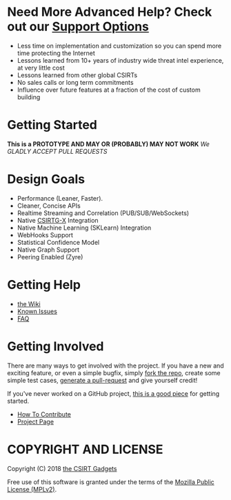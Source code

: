 # Need More Advanced Help? Check out our [Support Options](https://csirtg.io/support)
 * Less time on implementation and customization so you can spend more time protecting the Internet
 * Lessons learned from 10+ years of industry wide threat intel experience, at very little cost
 * Lessons learned from other global CSIRTs
 * No sales calls or long term commitments
 * Influence over future features at a fraction of the cost of custom building

# Getting Started

**This is a PROTOTYPE AND MAY OR (PROBABLY) MAY NOT WORK**
*We GLADLY ACCEPT PULL REQUESTS*

# Design Goals

* Performance (Leaner, Faster).
* Cleaner, Concise APIs
* Realtime Streaming and Correlation (PUB/SUB/WebSockets)
* Native [CSIRTG-X](https://csirtg.io) Integration
* Native Machine Learning (SKLearn) Integration
* WebHooks Support
* Statistical Confidence Model
* Native Graph Support
* Peering Enabled (Zyre)

# Getting Help
 * [the Wiki](https://github.com/csirtgadgets/verbose-robot/wiki)
 * [Known Issues](https://github.com/csirtgadgets/verbose-robot/issues?labels=bug&state=open)
 * [FAQ](https://github.com/csirtgadgets/verbose-robot/wiki/FAQ)

# Getting Involved
There are many ways to get involved with the project. If you have a new and exciting feature, or even a simple bugfix, simply [fork the repo](https://help.github.com/articles/fork-a-repo), create some simple test cases, [generate a pull-request](https://help.github.com/articles/using-pull-requests) and give yourself credit!

If you've never worked on a GitHub project, [this is a good piece](https://guides.github.com/activities/contributing-to-open-source) for getting started.

* [How To Contribute](contributing.md)  
* [Project Page](http://csirtgadgets.com/collective-intelligence-framework/)

# COPYRIGHT AND LICENSE

Copyright (C) 2018 [the CSIRT Gadgets](http://csirtgadgets.com)

Free use of this software is granted under the terms of the [Mozilla Public License (MPLv2)](https://www.mozilla.org/en-US/MPL/2.0/).
